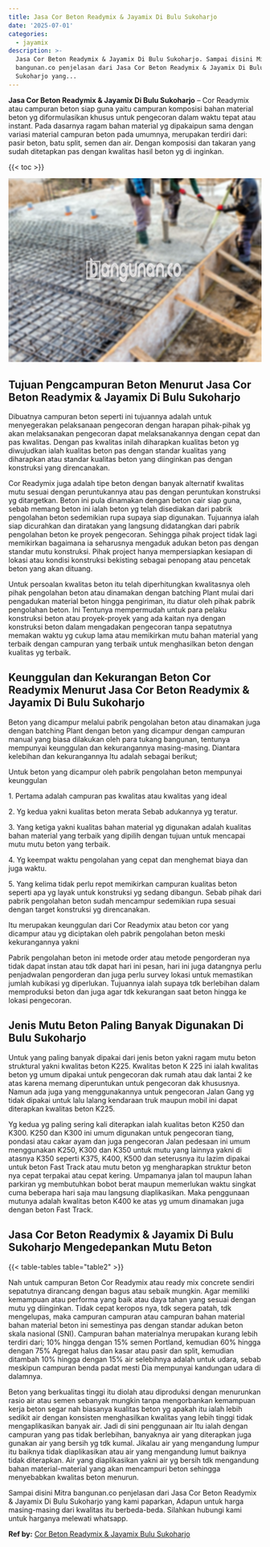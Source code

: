 ```yaml
---
title: Jasa Cor Beton Readymix & Jayamix Di Bulu Sukoharjo
date: '2025-07-01'
categories:
  - jayamix
description: >-
  Jasa Cor Beton Readymix & Jayamix Di Bulu Sukoharjo. Sampai disini Mitra
  bangunan.co penjelasan dari Jasa Cor Beton Readymix & Jayamix Di Bulu
  Sukoharjo yang...
---
```


**Jasa Cor Beton Readymix & Jayamix Di Bulu Sukoharjo** – Cor Readymix atau campuran beton siap guna yaitu campuran komposisi bahan material beton yg diformulasikan khusus untuk pengecoran dalam waktu tepat atau instant. Pada dasarnya ragam bahan material yg dipakaipun sama dengan variasi material campuran beton pada umumnya, merupakan terdiri dari: pasir beton, batu split, semen dan air. Dengan komposisi dan takaran yang sudah ditetapkan pas dengan kwalitas hasil beton yg di inginkan.

{{< toc >}}

![Jasa Cor Beton Readymix & Jayamix Di Bulu Sukoharjo](/images/jasa-cor-readymix-56.png)

## Tujuan Pengcampuran Beton Menurut Jasa Cor Beton Readymix & Jayamix Di Bulu Sukoharjo

Dibuatnya campuran beton seperti ini tujuannya adalah untuk menyegerakan pelaksanaan pengecoran dengan harapan pihak-pihak yg akan melaksanakan pengecoran dapat melaksanakannya dengan cepat dan pas kwalitas. Dengan pas kwalitas inilah diharapkan kualitas beton yg diwujudkan ialah kualitas beton pas dengan standar kualitas yang diharapkan atau standar kualitas beton yang diinginkan pas dengan konstruksi yang direncanakan.

Cor Readymix juga adalah tipe beton dengan banyak alternatif kwalitas mutu sesuai dengan peruntukannya atau pas dengan peruntukan konstruksi yg ditargetkan. Beton ini pula dinamakan dengan beton cair siap guna, sebab memang beton ini ialah beton yg telah disediakan dari pabrik pengolahan beton sedemikian rupa supaya siap digunakan. Tujuannya ialah siap dicurahkan dan diratakan yang langsung didatangkan dari pabrik pengolahan beton ke proyek pengecoran. Sehingga pihak project tidak lagi memikirkan bagaimana ia seharusnya mengaduk adukan beton pas dengan standar mutu konstruksi. Pihak project hanya mempersiapkan kesiapan di lokasi atau kondisi konstruksi bekisting sebagai penopang atau pencetak beton yang akan dituang.

Untuk persoalan kwalitas beton itu telah diperhitungkan kwalitasnya oleh pihak pengolahan beton atau dinamakan dengan batching Plant mulai dari pengadukan material beton hingga pengiriman, itu diatur oleh pihak pabrik pengolahan beton. Ini Tentunya mempermudah untuk para pelaku konstruksi beton atau proyek-proyek yang ada kaitan nya dengan konstruksi beton dalam mengadakan pengecoran tanpa sepatutnya memakan waktu yg cukup lama atau memikirkan mutu bahan material yang terbaik dengan campuran yang terbaik untuk menghasilkan beton dengan kualitas yg terbaik.

## Keunggulan dan Kekurangan Beton Cor Readymix Menurut Jasa Cor Beton Readymix & Jayamix Di Bulu Sukoharjo

Beton yang dicampur melalui pabrik pengolahan beton atau dinamakan juga dengan batching Plant dengan beton yang dicampur dengan campuran manual yang biasa dilakukan oleh para tukang bangunan, tentunya mempunyai keunggulan dan kekurangannya masing-masing. Diantara kelebihan dan kekurangannya Itu adalah sebagai berikut;

Untuk beton yang dicampur oleh pabrik pengolahan beton mempunyai keunggulan

1\. Pertama adalah campuran pas kwalitas atau kwalitas yang ideal

2\. Yg kedua yakni kualitas beton merata Sebab adukannya yg teratur.

3\. Yang ketiga yakni kualitas bahan material yg digunakan adalah kualitas bahan material yang terbaik yang dipilih dengan tujuan untuk mencapai mutu mutu beton yang terbaik.

4\. Yg keempat waktu pengolahan yang cepat dan menghemat biaya dan juga waktu.

5\. Yang kelima tidak perlu repot memikirkan campuran kualitas beton seperti apa yg layak untuk konstruksi yg sedang dibangun. Sebab pihak dari pabrik pengolahan beton sudah mencampur sedemikian rupa sesuai dengan target konstruksi yg direncanakan.

Itu merupakan keunggulan dari Cor Readymix atau beton cor yang dicampur atau yg diciptakan oleh pabrik pengolahan beton meski kekurangannya yakni

Pabrik pengolahan beton ini metode order atau metode pengorderan nya tidak dapat instan atau tdk dapat hari ini pesan, hari ini juga datangnya perlu penjadwalan pengorderan dan juga perlu survey lokasi untuk memastikan jumlah kubikasi yg diperlukan. Tujuannya ialah supaya tdk berlebihan dalam memproduksi beton dan juga agar tdk kekurangan saat beton hingga ke lokasi pengecoran.

## Jenis Mutu Beton Paling Banyak Digunakan Di Bulu Sukoharjo

Untuk yang paling banyak dipakai dari jenis beton yakni ragam mutu beton struktural yakni kwalitas beton K225. Kwalitas beton K 225 ini ialah kwalitas beton yg umum dipakai untuk pengecoran dak rumah atau dak lantai 2 ke atas karena memang diperuntukan untuk pengecoran dak khususnya. Namun ada juga yang menggunakannya untuk pengecoran Jalan Gang yg tidak dipakai untuk lalu lalang kendaraan truk maupun mobil ini dapat diterapkan kwalitas beton K225.

Yg kedua yg paling sering kali diterapkan ialah kualitas beton K250 dan K300. K250 dan K300 ini umum digunakan untuk pengecoran tiang, pondasi atau cakar ayam dan juga pengecoran Jalan pedesaan ini umum menggunakan K250, K300 dan K350 untuk mutu yang lainnya yakni di atasnya K350 seperti K375, K400, K500 dan seterusnya itu lazim dipakai untuk beton Fast Track atau mutu beton yg mengharapkan struktur beton nya cepat terpakai atau cepat kering. Umpamanya jalan tol maupun lahan parkiran yg membutuhkan bobot berat maupun memerlukan waktu singkat cuma beberapa hari saja mau langsung diaplikasikan. Maka penggunaan mutunya adalah kwalitas beton K400 ke atas yg umum dinamakan juga dengan beton Fast Track.

## Jasa Cor Beton Readymix & Jayamix Di Bulu Sukoharjo Mengedepankan Mutu Beton

{{< table-tables table="table2" >}}

Nah untuk campuran Beton Cor Readymix atau ready mix concrete sendiri sepatutnya dirancang dengan bagus atau sebaik mungkin. Agar memiliki kemampuan atau performa yang baik atau daya tahan yang sesuai dengan mutu yg diinginkan. Tidak cepat keropos nya, tdk segera patah, tdk mengelupas, maka campuran campuran atau campuran bahan material bahan material beton ini semestinya pas dengan standar adukan beton skala nasional (SNI). Campuran bahan materialnya merupakan kurang lebih terdiri dari; 10% hingga dengan 15% semen Portland, kemudian 60% hingga dengan 75% Agregat halus dan kasar atau pasir dan split, kemudian ditambah 10% hingga dengan 15% air selebihnya adalah untuk udara, sebab meskipun campuran benda padat mesti Dia mempunyai kandungan udara di dalamnya.

Beton yang berkualitas tinggi itu diolah atau diproduksi dengan menurunkan rasio air atau semen sebanyak mungkin tanpa mengorbankan kemampuan kerja beton segar nah biasanya kualitas beton yg apakah itu ialah lebih sedikit air dengan konsisten menghasilkan kwalitas yang lebih tinggi tidak mengaplikasikan banyak air. Jadi di sini penggunaan air Itu ialah dengan campuran yang pas tidak berlebihan, banyaknya air yang diterapkan juga gunakan air yang bersih yg tdk kumal. Jikalau air yang mengandung lumpur itu baiknya tidak diaplikasikan atau air yang mengandung lumut baiknya tidak diterapkan. Air yang diaplikasikan yakni air yg bersih tdk mengandung bahan material-material yang akan mencampuri beton sehingga menyebabkan kwalitas beton menurun.

Sampai disini Mitra bangunan.co penjelasan dari Jasa Cor Beton Readymix & Jayamix Di Bulu Sukoharjo yang kami paparkan, Adapun untuk harga masing-masing dari kwalitas itu berbeda-beda. Silahkan hubungi kami untuk harganya melewati whatsapp.

**Ref by:** [Cor Beton Readymix & Jayamix Bulu Sukoharjo](https://id.wikipedia.org/wiki/Cor)
